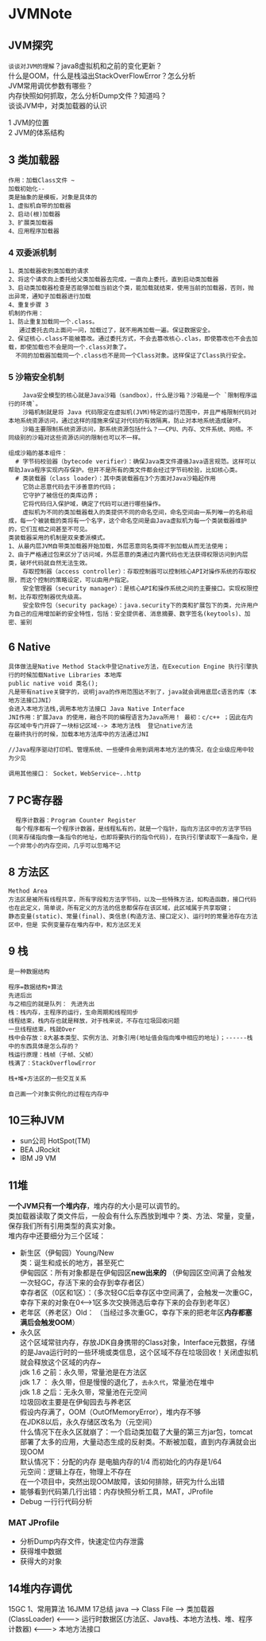 # JVMNote

## JVM探究

`谈谈对JVM的理解`？java8虚拟机和之前的变化更新？<br>
什么是OOM，什么是栈溢出StackOverFlowError？怎么分析<br>
JVM常用调优参数有哪些？<br>
内存快照如何抓取，怎么分析Dump文件？知道吗？<br>
谈谈JVM中，对类加载器的认识<br>


1 JVM的位置<br>
2 JVM的体系结构<br>

## 3 类加载器
````
作用：加载Class文件 ~ 
加载初始化--
类是抽象的是模板，对象是具体的
1、虚拟机自带的加载器
2、启动(根)加载器
3、扩展类加载器
4、应用程序加载器
````
### 4 双委派机制
````
1、类加载器收到类加载的请求
2、将这个请求向上委托给父类加载器去完成，一直向上委托，直到启动类加载器
3、启动类加载器检查是否能够加载当前这个类，能加载就结束，使用当前的加载器，否则，抛出异常，通知子加载器进行加载
4、重复步骤 3 
机制的作用：
1、防止重复加载同一个.class。
   通过委托去向上面问一问，加载过了，就不用再加载一遍。保证数据安全。
2、保证核心.class不能被篡改。通过委托方式，不会去篡改核心.clas，即使篡改也不会去加载，即使加载也不会是同一个.class对象了。
  不同的加载器加载同一个.class也不是同一个Class对象。这样保证了Class执行安全。

````

### 5 沙箱安全机制
````
    Java安全模型的核心就是Java沙箱（sandbox），什么是沙箱？沙箱是一个 `限制程序运行的环境`。
    沙箱机制就是将 Java 代码限定在虚拟机(JVM)特定的运行范围中，并且严格限制代码对本地系统资源访问，通过这样的措施来保证对代码的有效隔离，防止对本地系统造成破坏。
    沙箱主要限制系统资源访问，那系统资源包括什么？——CPU、内存、文件系统、网络。不同级别的沙箱对这些资源访问的限制也可以不一样。
    
组成沙箱的基本组件：
  # 字节码校验器（bytecode verifier）：确保Java类文件遵循Java语言规范。这样可以帮助Java程序实现内存保护。但并不是所有的类文件都会经过字节码校验，比如核心类。
  # 类装载器（class loader）：其中类装载器在3个方面对Java沙箱起作用
    它防止恶意代码去干涉善意的代码；
    它守护了被信任的类库边界；
    它将代码归入保护域，确定了代码可以进行哪些操作。
    虚拟机为不同的类加载器载入的类提供不同的命名空间，命名空间由一系列唯一的名称组成，每一个被装载的类将有一个名字，这个命名空间是由Java虚拟机为每一个类装载器维护的，它们互相之间甚至不可见。
类装载器采用的机制是双亲委派模式。
1、从最内层JVM自带类加载器开始加载，外层恶意同名类得不到加载从而无法使用；
2、由于严格通过包来区分了访问域，外层恶意的类通过内置代码也无法获得权限访问到内层类，破坏代码就自然无法生效。
    存取控制器（access controller）：存取控制器可以控制核心API对操作系统的存取权限，而这个控制的策略设定，可以由用户指定。
    安全管理器（security manager）：是核心API和操作系统之间的主要接口。实现权限控制，比存取控制器优先级高。
    安全软件包（security package）：java.security下的类和扩展包下的类，允许用户为自己的应用增加新的安全特性，包括：安全提供者、消息摘要、数字签名(keytools)、加密、鉴别
````
## 6 Native
````
具体做法是Native Method Stack中登记native方法，在Execution Engine 执行引擎执行的时候加载Native Libraries 本地库
public native void 类名();
凡是带有native关键字的，说明java的作用范围达不到了，java就会调用底层c语言的库（本地方法接口JNI）
会进入本地方法栈,调用本地方法接口 Java Native Interface
JNI作用：扩展Java 的使用，融合不同的编程语言为Java所用！ 最初：c/c++ ；因此在内存区域中专门开辟了一块标记区域--> 本地方法栈  登记native方法
在最终执行的时候，加载本地方法库中的方法通过JNI

//Java程序驱动打印机、管理系统、一些硬件会用到调用本地方法的情况，在企业级应用中较为少见

调用其他接口： Socket，WebService~..http
````
## 7 PC寄存器
````
  程序计数器：Program Counter Register
  每个程序都有一个程序计数器，是线程私有的，就是一个指针，指向方法区中的方法字节码(同来存储指向像一条指令的地址，也即将要执行的指令代码)，在执行引擎读取下一条指令，是一个非常小的内存空间，几乎可以忽略不记
````
## 8 方法区
````
Method Area
方法区是被所有线程共享，所有字段和方法字节码，以及一些特殊方法，如构造函数，接口代码也在此定义，简单说，所有定义的方法的信息都保存在该区域，此区域属于共享取键；
静态变量(static)、常量(final)、类信息(构造方法、接口定义)、运行时的常量池存在方法区中，但是 实例变量存在堆内存中，和方法区无关
````

## 9 栈
````
是一种数据结构

程序=数据结构+算法
先进后出
与之相应的就是队列： 先进先出
栈：栈内存，主程序的运行，生命周期和线程同步
线程结束，栈内存也就是释放，对于栈来说，不存在垃圾回收问题
一旦线程结束，栈就Over
栈中会存放：8大基本类型、实例方法、对象引用(地址值会指向堆中相应的地址)；------栈中的东西具体是怎么存的？
栈运行原理：栈帧（子帧、父帧）
栈满了：StackOverflowError

栈+堆+方法区的一些交互关系

自己画一个对象实例化的过程在内存中
````

## 10三种JVM

* sun公司 HotSpot(TM) 
* BEA JRockit
* IBM J9 VM

## 11堆
**一个JVM只有一个堆内存**，堆内存的大小是可以调节的。<br>
类加载器读取了类文件后，一般会有什么东西放到堆中？类、方法、常量，变量，保存我们所有引用类型的真实对象。<br>
堆内存中还要细分为三个区域：<br>
* 新生区（伊甸园）Young/New <br>
   类：诞生和成长的地方，甚至死亡 <br>
   伊甸园区：所有对象都是在伊甸园区**new出来的**  （伊甸园区空间满了会触发一次轻GC，存活下来的会存到幸存者区）<br>
   幸存者区（0区和1区）：（多次轻GC后幸存区中空间满了，会触发一次重GC，幸存下来的对象在0<-->1区多次交换筛选后幸存下来的会存到老年区） <br>
* 老年区（养老区）Old： （当经过多次重GC，幸存下来的把老年区**内存都塞满后会触发OOM**）<br>
* 永久区 <br>
   这个区域常驻内存，存放JDK自身携带的Class对象，Interface元数据，存储的是Java运行时的一些环境或类信息，这个区域不存在垃圾回收！关闭虚拟机就会释放这个区域的内存~<br>
   jdk 1.6 之前：永久带，常量池是在方法区<br>
   jdk 1.7    ： 永久带，但是慢慢的退化了，`去永久代`，常量池在堆中 <br>
   jdk 1.8 之后：无永久带，常量池在元空间 <br>
垃圾回收主要是在伊甸园去与养老区 <br>
假设内存满了，OOM（OutOfMemoryError），堆内存不够 <br>
在JDK8以后，永久存储区改名为（元空间） <br>
什么情况下在永久区就崩了：一个启动类加载了大量的第三方jar包，tomcat部署了太多的应用，大量动态生成的反射类。不断被加载，直到内存满就会出现OOM <br>
默认情况下：分配的内存 是电脑内存的1/4   而初始化的内存是1/64 <br>
元空间：逻辑上存在，物理上不存在  <br>
在一个项目中，突然出现OOM故障，该如何排除，研究为什么出错  <br>
* 能够看到代码第几行出错：内存快照分析工具，MAT，JProfile <br>
* Debug 一行行代码分析 <br>
### MAT JProfile
* 分析Dump内存文件，快速定位内存泄露
* 获得堆中数据
* 获得大的对象
## 14堆内存调优
15GC
  1、常用算法
16JMM
17总结
java --> Class File --> 类加载器(ClassLoader) <---> 运行时数据区(方法区、Java栈、本地方法栈、堆、程序计数器) <---> 本地方法接口
